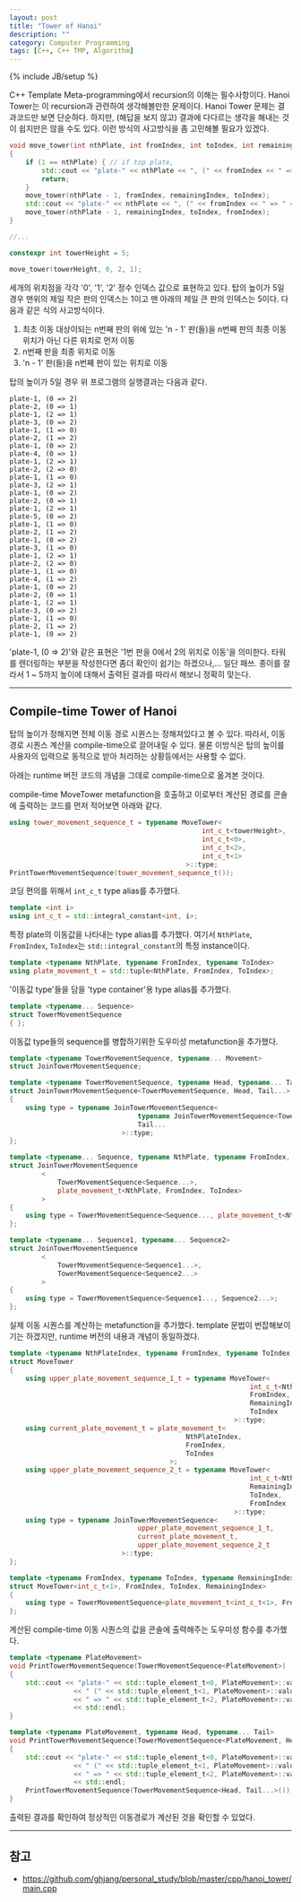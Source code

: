 ```yaml
---
layout: post
title: "Tower of Hanoi"
description: ""
category: Computer Programming
tags: [C++, C++ TMP, Algorithm]
---
```

{% include JB/setup %}

C++ Template Meta-programming에서 recursion의 이해는 필수사항이다. Hanoi Tower는 이 recursion과 관련하여 생각해볼만한 문제이다. Hanoi Tower 문제는 결과코드만 보면 단순하다. 하지만, (해답을 보지 않고) 결과에 다다르는 생각을 해내는 것이 쉽지만은 않을 수도 있다. 이런 방식의 사고방식을 좀 고민해볼 필요가 있겠다.

```cpp
void move_tower(int nthPlate, int fromIndex, int toIndex, int remainingIndex)
{
    if (1 == nthPlate) { // if top plate,
        std::cout << "plate-" << nthPlate << ", (" << fromIndex << " => " << toIndex << ")" << std::endl;
        return;
    }
    move_tower(nthPlate - 1, fromIndex, remainingIndex, toIndex);
    std::cout << "plate-" << nthPlate << ", (" << fromIndex << " => " << toIndex << ")" << std::endl;
    move_tower(nthPlate - 1, remainingIndex, toIndex, fromIndex);
}

//...

constexpr int towerHeight = 5;

move_tower(towerHeight, 0, 2, 1);
```

세개의 위치점을 각각 '0', '1', '2' 정수 인덱스 값으로 표현하고 있다. 탑의 높이가 5일 경우 맨위의 제일 작은 판의 인덱스는 1이고 맨 아래의 제일 큰 판의 인덱스는 5이다. 다음과 같은 식의 사고방식이다.

1. 최초 이동 대상이되는 n번째 판의 위에 있는 'n - 1' 판(들)을 n번째 판의 최종 이동 위치가 아닌 다른 위치로 먼저 이동
1. n번째 판을 최종 위치로 이동  
1. 'n - 1' 판(들)을 n번째 판이 있는 위치로 이동

탑의 높이가 5일 경우 위 프로그램의 실행결과는 다음과 같다.
```
plate-1, (0 => 2)
plate-2, (0 => 1)
plate-1, (2 => 1)
plate-3, (0 => 2)
plate-1, (1 => 0)
plate-2, (1 => 2)
plate-1, (0 => 2)
plate-4, (0 => 1)
plate-1, (2 => 1)
plate-2, (2 => 0)
plate-1, (1 => 0)
plate-3, (2 => 1)
plate-1, (0 => 2)
plate-2, (0 => 1)
plate-1, (2 => 1)
plate-5, (0 => 2)
plate-1, (1 => 0)
plate-2, (1 => 2)
plate-1, (0 => 2)
plate-3, (1 => 0)
plate-1, (2 => 1)
plate-2, (2 => 0)
plate-1, (1 => 0)
plate-4, (1 => 2)
plate-1, (0 => 2)
plate-2, (0 => 1)
plate-1, (2 => 1)
plate-3, (0 => 2)
plate-1, (1 => 0)
plate-2, (1 => 2)
plate-1, (0 => 2)
```

'plate-1, (0 => 2)'와 같은 표현은 '1번 판을 0에서 2의 위치로 이동'을 의미한다. 타워를 렌더링하는 부분을 작성한다면 좀더 확인이 쉽기는 하겠으나,... 일단 패쓰. 종이를 잘라서 1 ~ 5까지 높이에 대해서 출력된 결과를 따라서 해보니 정확히 맞는다.

---

## Compile-time Tower of Hanoi

탑의 높이가 정해지면 전체 이동 경로 시퀀스는 정해져있다고 볼 수 있다. 따라서, 이동 경로 시퀀스 계산을 compile-time으로 끌어내릴 수 있다. 물론 이방식은 탑의 높이를 사용자의 입력으로 동적으로 받아 처리하는 상황등에서는 사용할 수 없다.

아래는 runtime 버전 코드의 개념을 그데로 compile-time으로 옮겨본 것이다.

compile-time MoveTower metafunction을 호출하고 이로부터 계산된 경로를 콘솔에 출력하는 코드를 먼저 적어보면 아래와 같다.
```cpp
using tower_movement_sequence_t = typename MoveTower<
                                                int_c_t<towerHeight>,
                                                int_c_t<0>,
                                                int_c_t<2>,
                                                int_c_t<1>
                                            >::type;
PrintTowerMovementSequence(tower_movement_sequence_t());
```

코딩 편의를 위해서 `int_c_t` type alias를 추가했다.
```cpp
template <int i>
using int_c_t = std::integral_constant<int, i>;
```

특정 plate의 이동값을 나타내는 type alias를 추가했다. 여기서 `NthPlate`, `FromIndex`, `ToIndex`는 `std::integral_constant`의 특정 instance이다.
```cpp
template <typename NthPlate, typename FromIndex, typename ToIndex>
using plate_movement_t = std::tuple<NthPlate, FromIndex, ToIndex>;
```

'이동값 type'들을 담을 'type container'용 type alias를 추가했다. 
```cpp
template <typename... Sequence>
struct TowerMovementSequence
{ };
```

이동값 type들의 sequence를 병합하기위한 도우미성 metafunction을 추가했다.
```cpp
template <typename TowerMovementSequence, typename... Movement>
struct JoinTowerMovementSequence;

template <typename TowerMovementSequence, typename Head, typename... Tail>
struct JoinTowerMovementSequence<TowerMovementSequence, Head, Tail...>
{
    using type = typename JoinTowerMovementSequence<
                                typename JoinTowerMovementSequence<TowerMovementSequence, Head>::type,
                                Tail...
                            >::type;
};

template <typename... Sequence, typename NthPlate, typename FromIndex, typename ToIndex>
struct JoinTowerMovementSequence
        <
            TowerMovementSequence<Sequence...>,
            plate_movement_t<NthPlate, FromIndex, ToIndex>
        >
{
    using type = TowerMovementSequence<Sequence..., plate_movement_t<NthPlate, FromIndex, ToIndex>>;
};

template <typename... Sequence1, typename... Sequence2>
struct JoinTowerMovementSequence
        <
            TowerMovementSequence<Sequence1...>,
            TowerMovementSequence<Sequence2...>
        >
{
    using type = TowerMovementSequence<Sequence1..., Sequence2...>;
};
```

실제 이동 시퀀스를 계산하는 metafunction을 추가했다. template 문법이 번잡해보이기는 하겠지만, runtime 버전의 내용과 개념이 동일하겠다.
```cpp
template <typename NthPlateIndex, typename FromIndex, typename ToIndex, typename RemainingIndex>
struct MoveTower
{
    using upper_plate_movement_sequence_1_t = typename MoveTower<
                                                            int_c_t<NthPlateIndex::value - 1>,
                                                            FromIndex,
                                                            RemainingIndex,
                                                            ToIndex
                                                        >::type;
    using current_plate_movement_t = plate_movement_t<
                                            NthPlateIndex,
                                            FromIndex,
                                            ToIndex
                                        >;
    using upper_plate_movement_sequence_2_t = typename MoveTower<
                                                            int_c_t<NthPlateIndex::value - 1>,
                                                            RemainingIndex,
                                                            ToIndex,
                                                            FromIndex
                                                        >::type;
    using type = typename JoinTowerMovementSequence<
                                upper_plate_movement_sequence_1_t,
                                current_plate_movement_t,
                                upper_plate_movement_sequence_2_t
                            >::type;
};

template <typename FromIndex, typename ToIndex, typename RemainingIndex>
struct MoveTower<int_c_t<1>, FromIndex, ToIndex, RemainingIndex>
{
    using type = TowerMovementSequence<plate_movement_t<int_c_t<1>, FromIndex, ToIndex>>;
};
```

계산된 compile-time 이동 시퀀스의 값을 콘솔에 출력해주는 도우미성 함수를 추가했다.
```cpp
template <typename PlateMovement>
void PrintTowerMovementSequence(TowerMovementSequence<PlateMovement>)
{
    std::cout << "plate-" << std::tuple_element_t<0, PlateMovement>::value << ","
                << " (" << std::tuple_element_t<1, PlateMovement>::value
                << " => " << std::tuple_element_t<2, PlateMovement>::value << ")"
                << std::endl;
}

template <typename PlateMovement, typename Head, typename... Tail>
void PrintTowerMovementSequence(TowerMovementSequence<PlateMovement, Head, Tail...>)
{
    std::cout << "plate-" << std::tuple_element_t<0, PlateMovement>::value << ","
                << " (" << std::tuple_element_t<1, PlateMovement>::value
                << " => " << std::tuple_element_t<2, PlateMovement>::value << ")"
                << std::endl;
    PrintTowerMovementSequence(TowerMovementSequence<Head, Tail...>());
}
``` 

출력된 결과를 확인하여 정상적인 이동경로가 계산된 것을 확인할 수 있었다.

---

## 참고
+ <https://github.com/ghjang/personal_study/blob/master/cpp/hanoi_tower/main.cpp>

